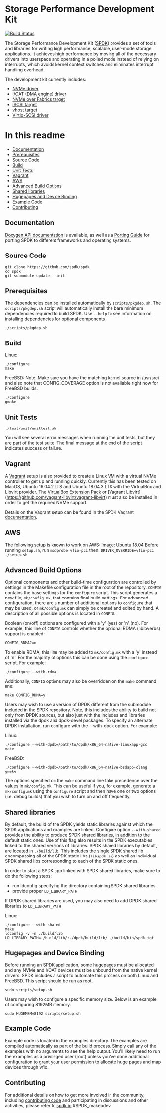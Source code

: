 # Storage Performance Development Kit

[![Build Status](https://travis-ci.org/spdk/spdk.svg?branch=master)](https://travis-ci.org/spdk/spdk)

The Storage Performance Development Kit ([SPDK](http://www.spdk.io)) provides a set of tools
and libraries for writing high performance, scalable, user-mode storage
applications. It achieves high performance by moving all of the necessary
drivers into userspace and operating in a polled mode instead of relying on
interrupts, which avoids kernel context switches and eliminates interrupt
handling overhead.

The development kit currently includes:

* [NVMe driver](http://www.spdk.io/doc/nvme.html)
* [I/OAT (DMA engine) driver](http://www.spdk.io/doc/ioat.html)
* [NVMe over Fabrics target](http://www.spdk.io/doc/nvmf.html)
* [iSCSI target](http://www.spdk.io/doc/iscsi.html)
* [vhost target](http://www.spdk.io/doc/vhost.html)
* [Virtio-SCSI driver](http://www.spdk.io/doc/virtio.html)

# In this readme

* [Documentation](#documentation)
* [Prerequisites](#prerequisites)
* [Source Code](#source)
* [Build](#libraries)
* [Unit Tests](#tests)
* [Vagrant](#vagrant)
* [AWS](#aws)
* [Advanced Build Options](#advanced)
* [Shared libraries](#shared)
* [Hugepages and Device Binding](#huge)
* [Example Code](#examples)
* [Contributing](#contributing)

<a id="documentation"></a>
## Documentation

[Doxygen API documentation](http://www.spdk.io/doc/) is available, as
well as a [Porting Guide](http://www.spdk.io/doc/porting.html) for porting SPDK to different frameworks
and operating systems.

<a id="source"></a>
## Source Code

~~~{.sh}
git clone https://github.com/spdk/spdk
cd spdk
git submodule update --init
~~~

<a id="prerequisites"></a>
## Prerequisites

The dependencies can be installed automatically by `scripts/pkgdep.sh`.
The `scripts/pkgdep.sh` script will automatically install the bare minimum
dependencies required to build SPDK.
Use `--help` to see information on installing dependencies for optional components

~~~{.sh}
./scripts/pkgdep.sh
~~~

<a id="libraries"></a>
## Build

Linux:

~~~{.sh}
./configure
make
~~~

FreeBSD:
Note: Make sure you have the matching kernel source in /usr/src/ and
also note that CONFIG_COVERAGE option is not available right now
for FreeBSD builds.

~~~{.sh}
./configure
gmake
~~~

<a id="tests"></a>
## Unit Tests

~~~{.sh}
./test/unit/unittest.sh
~~~

You will see several error messages when running the unit tests, but they are
part of the test suite. The final message at the end of the script indicates
success or failure.

<a id="vagrant"></a>
## Vagrant

A [Vagrant](https://www.vagrantup.com/downloads.html) setup is also provided
to create a Linux VM with a virtual NVMe controller to get up and running
quickly.  Currently this has been tested on MacOS, Ubuntu 16.04.2 LTS and
Ubuntu 18.04.3 LTS with the VirtualBox and Libvirt provider.
The [VirtualBox Extension Pack](https://www.virtualbox.org/wiki/Downloads)
or [Vagrant Libvirt] (https://github.com/vagrant-libvirt/vagrant-libvirt) must
also be installed in order to get the required NVMe support.

Details on the Vagrant setup can be found in the
[SPDK Vagrant documentation](http://spdk.io/doc/vagrant.html).

<a id="aws"></a>
## AWS

The following setup is known to work on AWS:
Image: Ubuntu 18.04
Before running  `setup.sh`, run `modprobe vfio-pci`
then: `DRIVER_OVERRIDE=vfio-pci ./setup.sh`

<a id="advanced"></a>
## Advanced Build Options

Optional components and other build-time configuration are controlled by
settings in the Makefile configuration file in the root of the repository. `CONFIG`
contains the base settings for the `configure` script. This script generates a new
file, `mk/config.mk`, that contains final build settings. For advanced configuration,
there are a number of additional options to `configure` that may be used, or
`mk/config.mk` can simply be created and edited by hand. A description of all
possible options is located in `CONFIG`.

Boolean (on/off) options are configured with a 'y' (yes) or 'n' (no). For
example, this line of `CONFIG` controls whether the optional RDMA (libibverbs)
support is enabled:

	CONFIG_RDMA?=n

To enable RDMA, this line may be added to `mk/config.mk` with a 'y' instead of
'n'. For the majority of options this can be done using the `configure` script.
For example:

~~~{.sh}
./configure --with-rdma
~~~

Additionally, `CONFIG` options may also be overridden on the `make` command
line:

~~~{.sh}
make CONFIG_RDMA=y
~~~

Users may wish to use a version of DPDK different from the submodule included
in the SPDK repository.  Note, this includes the ability to build not only
from DPDK sources, but also just with the includes and libraries
installed via the dpdk and dpdk-devel packages.  To specify an alternate DPDK
installation, run configure with the --with-dpdk option.  For example:

Linux:

~~~{.sh}
./configure --with-dpdk=/path/to/dpdk/x86_64-native-linuxapp-gcc
make
~~~

FreeBSD:

~~~{.sh}
./configure --with-dpdk=/path/to/dpdk/x86_64-native-bsdapp-clang
gmake
~~~

The options specified on the `make` command line take precedence over the
values in `mk/config.mk`. This can be useful if you, for example, generate
a `mk/config.mk` using the `configure` script and then have one or two
options (i.e. debug builds) that you wish to turn on and off frequently.

<a id="shared"></a>
## Shared libraries

By default, the build of the SPDK yields static libraries against which
the SPDK applications and examples are linked.
Configure option `--with-shared` provides the ability to produce SPDK shared
libraries, in addition to the default static ones.  Use of this flag also
results in the SPDK executables linked to the shared versions of libraries.
SPDK shared libraries by default, are located in `./build/lib`.  This includes
the single SPDK shared lib encompassing all of the SPDK static libs
(`libspdk.so`) as well as individual SPDK shared libs corresponding to each
of the SPDK static ones.

In order to start a SPDK app linked with SPDK shared libraries, make sure
to do the following steps:

- run ldconfig specifying the directory containing SPDK shared libraries
- provide proper `LD_LIBRARY_PATH`

If DPDK shared libraries are used, you may also need to add DPDK shared
libraries to `LD_LIBRARY_PATH`

Linux:

~~~{.sh}
./configure --with-shared
make
ldconfig -v -n ./build/lib
LD_LIBRARY_PATH=./build/lib/:./dpdk/build/lib/ ./build/bin/spdk_tgt
~~~

<a id="huge"></a>
## Hugepages and Device Binding

Before running an SPDK application, some hugepages must be allocated and
any NVMe and I/OAT devices must be unbound from the native kernel drivers.
SPDK includes a script to automate this process on both Linux and FreeBSD.
This script should be run as root.

~~~{.sh}
sudo scripts/setup.sh
~~~

Users may wish to configure a specific memory size. Below is an example of
configuring 8192MB memory.

~~~{.sh}
sudo HUGEMEM=8192 scripts/setup.sh
~~~

<a id="examples"></a>
## Example Code

Example code is located in the examples directory. The examples are compiled
automatically as part of the build process. Simply call any of the examples
with no arguments to see the help output. You'll likely need to run the examples
as a privileged user (root) unless you've done additional configuration
to grant your user permission to allocate huge pages and map devices through
vfio.

<a id="contributing"></a>
## Contributing

For additional details on how to get more involved in the community, including
[contributing code](http://www.spdk.io/development) and participating in discussions and other activities, please
refer to [spdk.io](http://www.spdk.io/community)
#SPDK_makebdev
